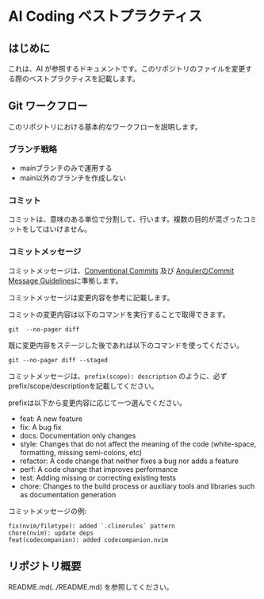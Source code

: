 # AI Coding ベストプラクティス

## はじめに

これは、AI が参照するドキュメントです。このリポジトリのファイルを変更する際のベストプラクティスを記載します。

## Git ワークフロー

このリポジトリにおける基本的なワークフローを説明します。

### ブランチ戦略

- mainブランチのみで運用する
- main以外のブランチを作成しない

### コミット

コミットは、意味のある単位で分割して、行います。複数の目的が混ざったコミットをしてはいけません。

### コミットメッセージ

コミットメッセージは、[Conventional Commits](https://www.conventionalcommits.org/ja/v1.0.0/) 及び [AngulerのCommit Message Guidelines](https://github.com/angular/angular/blob/22b96b9/CONTRIBUTING.md#-commit-message-guidelines)に準拠します。

コミットメッセージは変更内容を参考に記載します。

コミットの変更内容は以下のコマンドを実行することで取得できます。

```shell
git  --no-pager diff
```

既に変更内容をステージした後であれば以下のコマンドを使ってください。

```shell
git --no-pager diff --staged
```

コミットメッセージは、`prefix(scope): description` のように、必ずprefix/scope/descriptionを記載してください。

prefixは以下から変更内容に応じて一つ選んでください。

- feat: A new feature
- fix: A bug fix
- docs: Documentation only changes
- style: Changes that do not affect the meaning of the code (white-space, formatting, missing semi-colons, etc)
- refactor: A code change that neither fixes a bug nor adds a feature
- perf: A code change that improves performance
- test: Adding missing or correcting existing tests
- chore: Changes to the build process or auxiliary tools and libraries such as documentation generation

コミットメッセージの例:

```
fix(nvim/filetype): added `.clinerules` pattern
chore(nvim): update deps
feat(codecompanion): added codecompanion.nvim
```

## リポジトリ概要

README.md(../README.md) を参照してください。
